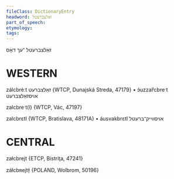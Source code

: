```yaml
---
fileClass: DictionaryEntry
headword: זאַלצברעטל
part_of_speech: 
etymology: 
tags: 
---
```

זאַלצברעטל
־עך
דאָס

WESTERN
========

zálcbrèːt זאַלצברעט {WTCP, Dunajská Streda, 47179}
	•	ɔ́uzzalʲcbreˑt אויסזאַלצברעט

zalcbreˑt(l) {WTCP, Vác, 47197}

zalcbrɛtl {WTCP, Bratislava, 48171A}
	•	áusvakbrɛtl אויסווייק־ברעטל

CENTRAL
========

zaɫcbrejt {ETCP, Bistriţa, 47241}

záɫcbʀejtɫ̩ {POLAND, Wolbrom, 50196}